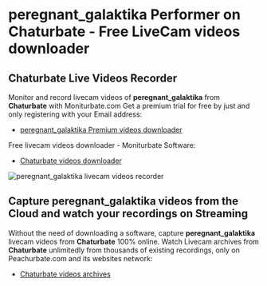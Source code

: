 # peregnant_galaktika Performer on Chaturbate - Free LiveCam videos downloader

## Chaturbate Live Videos Recorder

Monitor and record livecam videos of **peregnant_galaktika** from **Chaturbate** with Moniturbate.com
Get a premium trial for free by just and only registering with your Email address:
* [peregnant_galaktika Premium videos downloader](https://moniturbate.com/request-demo-licence-key.html)

Free livecam videos downloader - Moniturbate Software:
* [Chaturbate videos downloader](https://moniturbate.com/moniturbate-download-software.html)

![peregnant_galaktika livecam videos recorder](https://peachurnet.com/templates/moniturbate-software.png)


## Capture peregnant_galaktika videos from the Cloud and watch your recordings on Streaming

Without the need of downloading a software, capture **peregnant_galaktika** livecam videos from **Chaturbate** 100% online.
Watch Livecam archives from **Chaturbate** unlimitedly from thousands of existing recordings, only on Peachurbate.com and its websites network:
* [Chaturbate videos archives](https://peachurnet.com/)